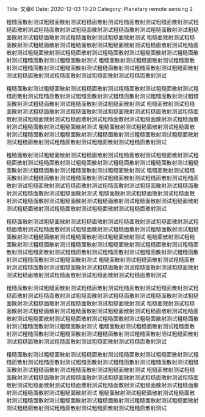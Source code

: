 Title: 文章6
Date: 2020-12-03 10:20
Category: Planetary remote sensing 2

粗糙面散射测试粗糙面散射测试粗糙面散射测试粗糙面散射测试粗糙面散射测试粗糙面散射测试粗糙面散射测试粗糙面散射测试粗糙面散射测试粗糙面散射测试粗糙面散射测试粗糙面散射测试粗糙面散射测试粗糙面散射测试
粗糙面散射测试粗糙面散射测试粗糙面散射测试粗糙面散射测试粗糙面散射测试粗糙面散射测试粗糙面散射测试粗糙面散射测试粗糙面散射测试粗糙面散射测试粗糙面散射测试粗糙面散射测试粗糙面散射测试粗糙面散射测试
粗糙面散射测试粗糙面散射测试粗糙面散射测试粗糙面散射测试粗糙面散射测试粗糙面散射测试粗糙面散射测试粗糙面散射测试粗糙面散射测试粗糙面散射测试粗糙面散射测试粗糙面散射测试

粗糙面散射测试粗糙面散射测试粗糙面散射测试粗糙面散射测试粗糙面散射测试粗糙面散射测试粗糙面散射测试粗糙面散射测试粗糙面散射测试粗糙面散射测试粗糙面散射测试粗糙面散射测试粗糙面散射测试粗糙面散射测试
粗糙面散射测试粗糙面散射测试粗糙面散射测试粗糙面散射测试粗糙面散射测试粗糙面散射测试粗糙面散射测试粗糙面散射测试粗糙面散射测试粗糙面散射测试粗糙面散射测试粗糙面散射测试粗糙面散射测试粗糙面散射测试
粗糙面散射测试粗糙面散射测试粗糙面散射测试粗糙面散射测试粗糙面散射测试粗糙面散射测试粗糙面散射测试粗糙面散射测试粗糙面散射测试粗糙面散射测试粗糙面散射测试粗糙面散射测试

粗糙面散射测试粗糙面散射测试粗糙面散射测试粗糙面散射测试粗糙面散射测试粗糙面散射测试粗糙面散射测试粗糙面散射测试粗糙面散射测试粗糙面散射测试粗糙面散射测试粗糙面散射测试粗糙面散射测试粗糙面散射测试
粗糙面散射测试粗糙面散射测试粗糙面散射测试粗糙面散射测试粗糙面散射测试粗糙面散射测试粗糙面散射测试粗糙面散射测试粗糙面散射测试粗糙面散射测试粗糙面散射测试粗糙面散射测试粗糙面散射测试粗糙面散射测试
粗糙面散射测试粗糙面散射测试粗糙面散射测试粗糙面散射测试粗糙面散射测试粗糙面散射测试粗糙面散射测试粗糙面散射测试粗糙面散射测试粗糙面散射测试粗糙面散射测试粗糙面散射测试

粗糙面散射测试粗糙面散射测试粗糙面散射测试粗糙面散射测试粗糙面散射测试粗糙面散射测试粗糙面散射测试粗糙面散射测试粗糙面散射测试粗糙面散射测试粗糙面散射测试粗糙面散射测试粗糙面散射测试粗糙面散射测试
粗糙面散射测试粗糙面散射测试粗糙面散射测试粗糙面散射测试粗糙面散射测试粗糙面散射测试粗糙面散射测试粗糙面散射测试粗糙面散射测试粗糙面散射测试粗糙面散射测试粗糙面散射测试粗糙面散射测试粗糙面散射测试
粗糙面散射测试粗糙面散射测试粗糙面散射测试粗糙面散射测试粗糙面散射测试粗糙面散射测试粗糙面散射测试粗糙面散射测试粗糙面散射测试粗糙面散射测试粗糙面散射测试粗糙面散射测试

粗糙面散射测试粗糙面散射测试粗糙面散射测试粗糙面散射测试粗糙面散射测试粗糙面散射测试粗糙面散射测试粗糙面散射测试粗糙面散射测试粗糙面散射测试粗糙面散射测试粗糙面散射测试粗糙面散射测试粗糙面散射测试
粗糙面散射测试粗糙面散射测试粗糙面散射测试粗糙面散射测试粗糙面散射测试粗糙面散射测试粗糙面散射测试粗糙面散射测试粗糙面散射测试粗糙面散射测试粗糙面散射测试粗糙面散射测试粗糙面散射测试粗糙面散射测试
粗糙面散射测试粗糙面散射测试粗糙面散射测试粗糙面散射测试粗糙面散射测试粗糙面散射测试粗糙面散射测试粗糙面散射测试粗糙面散射测试粗糙面散射测试粗糙面散射测试粗糙面散射测试

粗糙面散射测试粗糙面散射测试粗糙面散射测试粗糙面散射测试粗糙面散射测试粗糙面散射测试粗糙面散射测试粗糙面散射测试粗糙面散射测试粗糙面散射测试粗糙面散射测试粗糙面散射测试粗糙面散射测试粗糙面散射测试
粗糙面散射测试粗糙面散射测试粗糙面散射测试粗糙面散射测试粗糙面散射测试粗糙面散射测试粗糙面散射测试粗糙面散射测试粗糙面散射测试粗糙面散射测试粗糙面散射测试粗糙面散射测试粗糙面散射测试粗糙面散射测试
粗糙面散射测试粗糙面散射测试粗糙面散射测试粗糙面散射测试粗糙面散射测试粗糙面散射测试粗糙面散射测试粗糙面散射测试粗糙面散射测试粗糙面散射测试粗糙面散射测试粗糙面散射测试